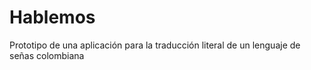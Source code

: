 # Hablemos
Prototipo de una aplicación para la traducción literal de un lenguaje de señas colombiana
